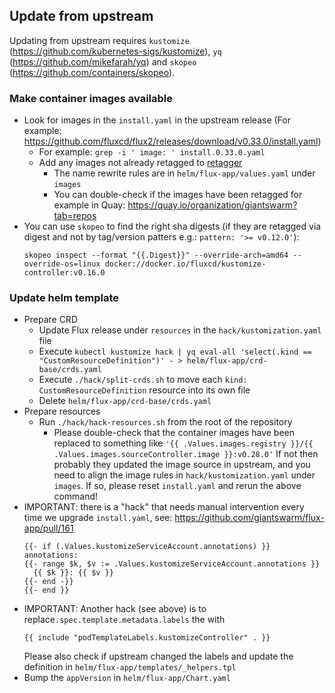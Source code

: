 ## Update from upstream

Updating from upstream requires `kustomize` (https://github.com/kubernetes-sigs/kustomize), `yq` (https://github.com/mikefarah/yq) and `skopeo` (https://github.com/containers/skopeo).

### Make container images available

- Look for images in the `install.yaml` in the upstream release (For example: https://github.com/fluxcd/flux2/releases/download/v0.33.0/install.yaml)
  - For example: `grep -i ' image: ' install.0.33.0.yaml` 
  - Add any images not already retagged to [retagger](https://github.com/giantswarm/retagger)
    - The name rewrite rules are in `helm/flux-app/values.yaml` under `images`
    - You can double-check if the images have been retagged for example in Quay: https://quay.io/organization/giantswarm?tab=repos
- You can use `skopeo` to find the right sha digests (if they are retagged via digest and not by tag/version patters e.g.: `pattern: '>= v0.12.0'`):
  ```shell
  skopeo inspect --format "{{.Digest}}" --override-arch=amd64 --override-os=linux docker://docker.io/fluxcd/kustomize-controller:v0.16.0
  ```

### Update helm template

- Prepare CRD
  - Update Flux release under `resources` in the `hack/kustomization.yaml` file
  - Execute `kubectl kustomize hack | yq eval-all 'select(.kind == "CustomResourceDefinition")' - > helm/flux-app/crd-base/crds.yaml`
  - Execute `./hack/split-crds.sh` to move each `kind: CustomResourceDefinition` resource into its own file
  - Delete `helm/flux-app/crd-base/crds.yaml`
- Prepare resources
  - Run `./hack/hack-resources.sh` from the root of the repository
    - Please double-check that the container images have been replaced to something like `'{{ .Values.images.registry }}/{{ .Values.images.sourceController.image }}:v0.28.0'`
      If not then probably they updated the image source in upstream, and you need to align the image rules in `hack/kustomization.yaml` under `images`. If so, please reset `install.yaml` and rerun the above command!
- IMPORTANT: there is a "hack" that needs manual intervention every time we upgrade `install.yaml`, see: https://github.com/giantswarm/flux-app/pull/161
  ```gotemplate
  {{- if (.Values.kustomizeServiceAccount.annotations) }}
  annotations:
  {{- range $k, $v := .Values.kustomizeServiceAccount.annotations }}
    {{ $k }}: {{ $v }}
  {{- end -}}
  {{- end }}
  ```
- IMPORTANT: Another hack (see above) is to replace`.spec.template.metadata.labels` the with
  ```gotemplate
  {{ include "podTemplateLabels.kustomizeController" . }}
  ```
  Please also check if upstream changed the labels and update the definition in `helm/flux-app/templates/_helpers.tpl`
- Bump the `appVersion` in `helm/flux-app/Chart.yaml`
